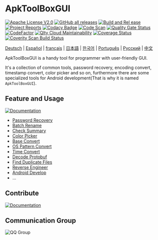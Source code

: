 # ApkToolBoxGUI

[![Apache License V2.0](https://img.shields.io/badge/license-Apache%202-green)](http://www.apache.org/licenses/LICENSE-2.0)
[![GitHub all releases](https://img.shields.io/github/downloads/jiangxincode/ApkToolBoxGUI/total)](https://github.com/jiangxincode/ApkToolBoxGUI/releases)
[![Build and Rel
ease](https://github.com/jiangxincode/ApkToolBoxGUI/actions/workflows/BuildAndRelease.yml/badge.svg)](https://github.com/jiangxincode/ApkToolBoxGUI/actions/workflows/BuildAndRelease.yml)
[![Project Reports](https://img.shields.io/badge/ApkToolBoxGUI-Reports-green.svg)](https://jiangxincode.github.io/ApkToolBoxGUI/project-reports.html)
[![Codacy Badge](https://app.codacy.com/project/badge/Grade/dab038ef9ed04bf1b73bd0031422b814)](https://app.codacy.com/gh/jiangxincode/ApkToolBoxGUI/dashboard?utm_source=gh&utm_medium=referral&utm_content=&utm_campaign=Badge_grade)
[![Code Scan](https://img.shields.io/badge/Github-CodeScan-green)](https://github.com/jiangxincode/ApkToolBoxGUI/security/code-scanning)
[![Quality Gate Status](https://sonarcloud.io/api/project_badges/measure?project=jiangxincode_ApkToolBoxGUI&metric=alert_status)](https://sonarcloud.io/dashboard?id=jiangxincode_ApkToolBoxGUI)
[![CodeFactor](https://www.codefactor.io/repository/github/jiangxincode/apktoolboxgui/badge)](https://www.codefactor.io/repository/github/jiangxincode/apktoolboxgui)
[![Qlty Cloud Maintainability](https://qlty.sh/gh/jiangxincode/projects/ApkToolBoxGUI/maintainability.svg)](https://qlty.sh/gh/jiangxincode/projects/ApkToolBoxGUI)
[![Coverage Status](https://coveralls.io/repos/github/jiangxincode/ApkToolBoxGUI/badge.svg?branch=master)](https://coveralls.io/github/jiangxincode/ApkToolBoxGUI?branch=master)
[![Coverity Scan Build Status](https://scan.coverity.com/projects/19016/badge.svg)](https://scan.coverity.com/projects/jiangxincode-apktoolboxgui)


[Deutsch](https://www.readme-i18n.com/jiangxincode/ApkToolBoxGUI?lang=de) |
[Español](https://www.readme-i18n.com/jiangxincode/ApkToolBoxGUI?lang=es) |
[français](https://www.readme-i18n.com/jiangxincode/ApkToolBoxGUI?lang=fr) |
[日本語](https://www.readme-i18n.com/jiangxincode/ApkToolBoxGUI?lang=ja) |
[한국어](https://www.readme-i18n.com/jiangxincode/ApkToolBoxGUI?lang=ko) |
[Português](https://www.readme-i18n.com/jiangxincode/ApkToolBoxGUI?lang=pt) |
[Русский](https://www.readme-i18n.com/jiangxincode/ApkToolBoxGUI?lang=ru) |
[中文](https://www.readme-i18n.com/jiangxincode/ApkToolBoxGUI?lang=zh)

ApkToolBoxGUI is a handy tool for programmer with user-friendly GUI. 

It's a collection of common tools, password recovery, encoding convert, timestamp convert, color picker and so on, furthermore there are some specialized tools for Android development(That is why it is named `ApkToolBoxGUI`).

## Feature and Usage

[![Documentation](https://img.shields.io/badge/Documentation-文档-green.svg)](https://jiangxincode.github.io/ApkToolBoxGUI)

* [Password Recovery](https://jiangxincode.github.io/ApkToolBoxGUI/features/recovery_file_password.html)
* [Batch Rename](https://jiangxincode.github.io/ApkToolBoxGUI/features/batch_rename.html)
* [Check Summary](https://jiangxincode.github.io/ApkToolBoxGUI/features/check_summary.html)
* [Color Picker](https://jiangxincode.github.io/ApkToolBoxGUI/features/color_picker.html)
* [Base Convert](https://jiangxincode.github.io/ApkToolBoxGUI/features/convert_base.html)
* [OS Pattern Convert](https://jiangxincode.github.io/ApkToolBoxGUI/features/convert_os_pattern.html)
* [Time Convert](https://jiangxincode.github.io/ApkToolBoxGUI/features/convert_time_format.html)
* [Decode Protobuf](https://jiangxincode.github.io/ApkToolBoxGUI/features/decode_protobuf.html)
* [Find Duplicate Files](https://jiangxincode.github.io/ApkToolBoxGUI/features/find_duplicate_files.html)
* [Reverse Engineer](https://jiangxincode.github.io/ApkToolBoxGUI/features/reverse_engineer.html)
* [Android Develop](https://jiangxincode.github.io/ApkToolBoxGUI/features/android_i18n_operation.html)
* ...

## Contribute

[![Documentation](https://img.shields.io/badge/Contribute-共同参与-green.svg)](https://jiangxincode.github.io/ApkToolBoxGUI/contribute/how_to_contribute.html)

## Communication Group

![QQ Group](https://raw.githubusercontent.com/wiki/jiangxincode/ApkToolBoxGUI/QQ_Group.png)
